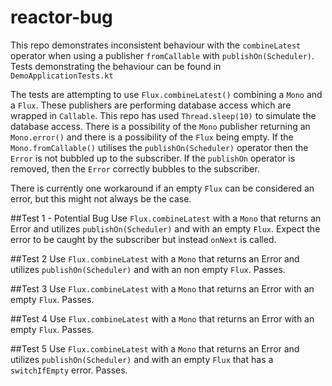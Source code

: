 # reactor-bug
This repo demonstrates inconsistent behaviour with the `combineLatest` operator when using a publisher `fromCallable` with `publishOn(Scheduler)`. Tests demonstrating the behaviour can be found in `DemoApplicationTests.kt`

The tests are attempting to use `Flux.combineLatest()` combining a `Mono` and a `Flux`. These publishers are performing database access which are wrapped in `Callable`. This repo has used `Thread.sleep(10)` to simulate the database access. There is a possibility of the `Mono` publisher returning an `Mono.error()` and there is a possibility of the `Flux` being empty. If the `Mono.fromCallable()` utilises the `publishOn(Scheduler)` operator then the `Error` is not bubbled up to the subscriber. If the `publishOn` operator is removed, then the `Error` correctly bubbles to the subscriber.

There is currently one workaround if an empty `Flux` can be considered an error, but this might not always be the case.

##Test 1 - Potential Bug
Use `Flux.combineLatest` with a `Mono` that returns an Error and utilizes `publishOn(Scheduler)` and with an empty `Flux`. Expect the error to be caught by the subscriber but instead `onNext` is called.

##Test 2
Use `Flux.combineLatest` with a `Mono` that returns an Error and utilizes `publishOn(Scheduler)` and with an non empty `Flux`. Passes.

##Test 3
Use `Flux.combineLatest` with a `Mono` that returns an Error with an empty `Flux`. Passes.

##Test 4
Use `Flux.combineLatest` with a `Mono` that returns an Error with an empty `Flux`. Passes.

##Test 5
Use `Flux.combineLatest` with a `Mono` that returns an Error and utilizes `publishOn(Scheduler)` and with an empty `Flux` that has a `switchIfEmpty` error. Passes.